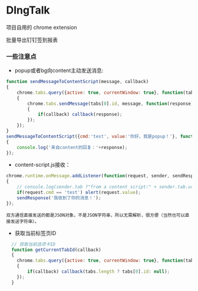# DIngTalk

项目自用的 chrome extension

批量导出钉钉签到报表


### 一些注意点
* popup或者bg向content主动发送消息:
```javascript
function sendMessageToContentScript(message, callback)
{
	chrome.tabs.query({active: true, currentWindow: true}, function(tabs)
	{
		chrome.tabs.sendMessage(tabs[0].id, message, function(response)
		{
			if(callback) callback(response);
		});
	});
}
sendMessageToContentScript({cmd:'test', value:'你好，我是popup！'}, function(response)
{
	console.log('来自content的回复：'+response);
});
```

* content-script.js接收：
```javascript
chrome.runtime.onMessage.addListener(function(request, sender, sendResponse)
{
	// console.log(sender.tab ?"from a content script:" + sender.tab.url :"from the extension");
	if(request.cmd == 'test') alert(request.value);
	sendResponse('我收到了你的消息！');
});
```
```
双方通信直接发送的都是JSON对象，不是JSON字符串，所以无需解析，很方便（当然也可以直接发送字符串）。
```

*  获取当前标签页ID
```javascript
  // 获取当前选项卡ID
  function getCurrentTabId(callback)
  {
  	chrome.tabs.query({active: true, currentWindow: true}, function(tabs)
  	{
  		if(callback) callback(tabs.length ? tabs[0].id: null);
  	});
  }
```

